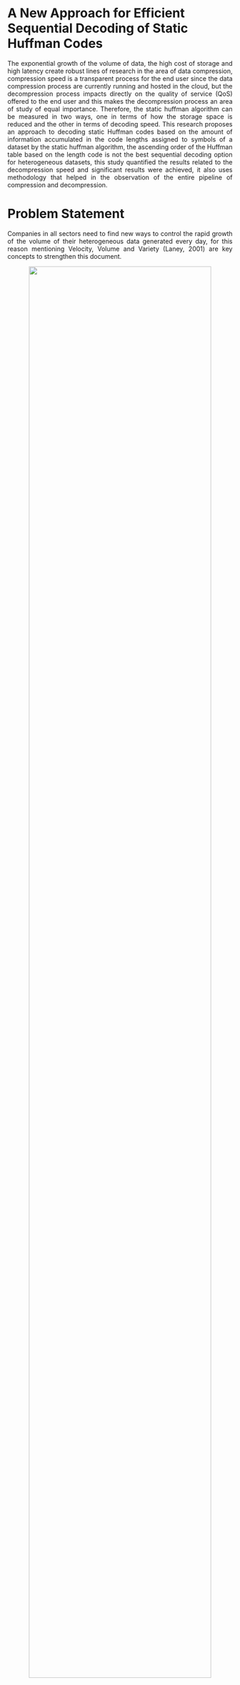 # A New Approach for Efficient Sequential Decoding of Static Huffman Codes

<p align="justify">   
The exponential growth of the volume of data, the high cost of storage and high latency create robust lines of research in the area of data compression, compression speed is a transparent process for the end user since the data compression process are currently running and hosted in the cloud, but the decompression process impacts directly on the quality of service (QoS) offered to the end user and this makes the decompression process an area of study of equal importance. Therefore, the static huffman algorithm can be measured in two ways, one in terms of how the storage space is reduced and the other in terms of decoding speed. This research proposes an approach to decoding static Huffman codes based on the amount of information accumulated in the code lengths assigned to symbols of a dataset by the static huffman algorithm, the ascending order of the Huffman table based on the length code is not the best sequential decoding option for heterogeneous datasets, this study quantified the results related to the decompression speed and significant results were achieved, it also uses methodology that helped in the observation of the entire pipeline of compression and decompression.
</p>

# Problem Statement

<p align="justify">  
Companies in all sectors need to find new ways to control the rapid growth of the volume of their heterogeneous data generated every day, for this reason mentioning Velocity, Volume and Variety (Laney, 2001) are key concepts to strengthen this document.
</p>

<p align="center">
  <img width="90%" src="https://github.com/Wittline/Huffman-decoding/blob/master/docs/images/3vs.png" />
</p>

## Velocity
<p align="justify"> 
data must be stored, extracted, transmitted and converted into information quickly before it loses its value. Studies on compression and decompression algorithms could directly impact the speed of how this data is transmitted in real time and could also improve latency in distributed systems.
</p>

## Volume
<p align="justify"> 
Currently, the main providers of cloud services such as Amazon Web Services (AWS), Microsoft Azure, Google Cloud and IBM OpenWhisk (Expósito and Zeiner, 2018), are responsible for storing all types of files in their Data Centers, generating an immense amount of daily information (which in some cases reaches petabytes), which has a high cost associated with the storage and maintenance of data.
</p>

## Variety
<p align="justify"> 
The data is highly heterogeneous, this implies that it can be generated by spacecraft, radio telescopes, telescopes, medical images, social networks, sensors, banking transactions, flight data, smartphones, cameras, GPS and DNA sequences, among others. It can be structured and unstructured data, but in the end it is stored on a server as a string of bits, therefore, focusing on designing, observing and improving a scheme in the decoding of static huffman codes process that is optimal and supports any type of data is essential.
</p>


# Proposed methodology

<p align="center">
  <img width="90%" src="https://github.com/Wittline/Huffman-decoding/blob/master/docs/images/meto.png" />
</p>


<p align="justify"> 
As this research is based on the study of the decoding of static Huffman codes and measuring its performance in a sequential environment, it is necessary to get directly involved with the coding using the Huffman algorithm, for this reason, it is necessary to generate the huffman codes using different datasets. Huffman is not dedicated to compress text only, because Huffman always expects a sensitive and transformed dataset for reach a good rate compression, in a business environment the compression pipeline use contextual tranformations in previous stages before applying a statistical compression, these transformations aim to lower the entropy of the entire dataset and make it sensitive to reach best rate compressions. The proposed methodology turns out to be adequate to choose the best decoding algortihm, the phases were explained above.
</p>

## Contextual transformations
<p align="justify"> 
Modern compression tools and techniques are not based solely on the use of a compression algorithm, actually the use of this is part of the final stage of an entire compression pipeline, but before reaching the last one, there is a stage called contextual transformations that are responsible for reorganizing the symbols of the data set so that they are more sensitive to statistical compression methods such as Huffman, in other words they are artificial generators of redundancy, two of the main algorithms that will be explained in this research are the BWT and the MTF.
</p>

<p align="center">
  <img src="https://github.com/Wittline/Huffman-decoding/blob/master/docs/images/ct.png" />
</p>

<p align="justify"> 
It should be noted that the Huffman algorithm is widely used in many known compression tools or codecs, the image below shows the compression pipelines of some of these tools and we can see that the huffman coding is very common in much of them
</p>

<p align="center">
  <img src="https://github.com/Wittline/Huffman-decoding/blob/master/docs/images/codecs.png" />
</p>

<p align="justify">
On the other hand, it is relevant to mention that Hadoop is one of the most famous tools to control and manage large amounts of data and is composed of the most robust codecs for compressing its formats, The blocks in bzip2 can be independently decompressed, bzip2 files can be decompressed in parallel, making it a good format for use in big data solutions with distribuited computing frameworks like Hadoop, Apache Spark, and Hive
</p>

<p align="center">
  <img width="90%" src="https://github.com/Wittline/Huffman-decoding/blob/master/docs/images/hadoop_codecs.png" />
</p>

## Static Huffman coding

<p align="justify">
One of the algorithms most used by different current data compression tools and which is part of the final stage of the entire compression pipeline is the Huffman algorithm, due to its nature of optimizing the construction of variable length codes, or In other words, the average length of the generated codes is very close to the minimum expected according to entropy formula, this algorithm was created by David Huffman in 1952 and since its creation to the present it has been a topic of relevant and very important research in the area of data compression, the algorithm achieves its best performance when the probabilities of the symbols are negative powers of 2, the steps taken by the algorithm to generate variable length codes are described below , we will use the next dataset.
</p>

<p align="center">
  <strong>
ABCDBEFBAABCDBEABCDBEFBA
    </strong>
</p>

<p align="justify"> 
The frequency of occurrence of each symbol is calculated and ordered in a leaf node type data structure, which later will form part of a binary tree.
</p>

<p align="center">
  <img width="90%" src="https://github.com/Wittline/Huffman-decoding/blob/master/docs/images/hf1.png" />
</p>

<p align="justify"> 
The two leaf nodes with the smallest probabilities are taken and a parent node is created that has the sum of the probabilities of each selected leaf node
</p>

<p align="center">
  <img width="90%" src="https://github.com/Wittline/Huffman-decoding/blob/master/docs/images/hf2.png" />
</p>

<p align="justify"> 
The same process is followed always taking into account the following smallest probabilities of leaf nodes, parent nodes or leaf nodes and parents.
</p>

<p align="center">
  <img width="90%" src="https://github.com/Wittline/Huffman-decoding/blob/master/docs/images/hf3.png" />
</p>

<p align="justify"> 
The end result is a binary tree where the leaves of the tree have the original probability of each symbol, the code for each symbol is generated by traversing the tree from the root node to each leaf.
</p>

<p align="center">
  <img width="90%" src="https://github.com/Wittline/Huffman-decoding/blob/master/docs/images/hf4.png" />
</p>

<p align="justify"> 
Taking into account that there are 6 different symbols contained in the original data set, the best way to represent each symbol is with 3 bits, since 6 is in 2^3, therefore, the original data set has 72 bits , the Huffman algorithm achieves a compressed string with a length of 59 bits
</p>

<p align="center">
  <img src="https://github.com/Wittline/Huffman-decoding/blob/master/docs/images/thf.png" />
</p>


## Huffman decoding

<p align="justify"> 
The Huffman code decoding process seems to be somewhat trivial, but it is not, until today studies with different points of view and approaches continue to be thrown to try to improve response times in the decoding process, due to that the decompression time of the data directly impacts the user experience and the compression time will always be transparent for the user, the importance is very clear. The classical sequential decoding techniques are also used internally in the techniques based on parallelism or techniques that make better use of hardware resources, therefore, an advance in sequential decoding also involves an advance in the parallel decoding of Huffman codes, below , the basic sequential decompression techniques that are commonly used in the modern data compression and decompression pipeline will be explained
</p>

### Standard Decoding of Variable Length Codes

<p align="justify">
This technique is based on the use of a Lookup-Table to find the pattern that matches some code in the Huffman table, the technique manages to decode the pattern of compressed bits, but it is slow, and the number of attempts for each symbol is expressed by the first equation, where F means attempts per symbol or number of failures, which means that the algorithm fails to decode each symbol L - 1 times, where L represents the length of the code for the symbol, the global number of failures for decoding all the symbols in the original data set is expressed by the second equation, where Fr is the frequency of each different symbol
</p>

<p align="center">
  <img src="https://github.com/Wittline/Huffman-decoding/blob/master/docs/images/1d.PNG" />
</p>

<p align="justify">
For the previous data set, decoding the 24 symbols of the compressed bitstream pattern has a cost of 35 attempts, although the symbols involved in the second equation are the different symbols that appear in the Huffman table, in this case they are 6 different symbols, the objective of measuring the failure is to find a relationship that leads us to reduce it to try to improve the overall response time of the algorithm.
</p>

<p align="center">
  <strong>
    ABCDBEFBA.....
   </strong>
</p>

<p align="center">
  <strong>
    1000110010000111110010
   </strong>
</p>

<p align="center">
  <strong>
    10(A)00(B)110(C)010(D)00(B)011(E)111(F)00(B)10(A)</br>              
   </strong>
</p>

```python
  class lookup_decoding:

    def __init__(self, cf, ht):
        self.cf = cf
        self.ht = ht

    def decode(self):
        o_file = []
        c_size = len(self.cf)        
        buffer = []

        for i in range(0, c_size):            
            buffer.append(self.cf[i])
            possible_code = ''.join(buffer)
            if possible_code in self.ht.keys():
                o_file.append(self.ht[possible_code])
                buffer.clear()                
                
        return o_file
```



### Decoding based on Code Length
<p align="justify">
Another approach to sequential decoding is to take into account the lengths of the code as a fixed general reference pattern that helps us reduce the number of attempts, the huffman table was modified with the lengths of each code and is shown below
</p>

<p align="center">
  <img src="https://github.com/Wittline/Huffman-decoding/blob/master/docs/images/thflc.png" />
</p>

<p align="justify">
The central idea of this approach is to make cuts on the compressed bit string of size m, where m is an element that belongs to the set Lm, and Lm is the set of all the lengths found, for the previous case the set Lm is { 2, 3}, and its cardinality is 2, we will call the cardinality | Lm |, therefore, in the worst case, decoding each symbol involves trying | Lm | - 1 times, in order to achieve the best performance of this technique, the code lengths must be ordered from smallest to largest, because shorter length codes have a higher probability of occurrence, ascending order will definitely reduce the number of attempts response time in decompression.
</p>

<p align="center">
  <strong>
    ABCDBEFBA.....
   </strong>
</p>

<p align="center">
  <strong>
    1000110010000111110010
   </strong>
</p>

<p align="center">
  <strong>
    10(A)00(B)110(C)010(D)00(B)011(E)111(F)00(B)10(A)</br>              
   </strong>
</p>

<p align="center">
  <img src="https://github.com/Wittline/Huffman-decoding/blob/master/docs/images/cut_length-png.PNG" />
</p>



```python
class length_code_decoding:

    def __init__(self, cf, ht, lc):
        self.cf = cf
        self.ht = ht
        self.lc = lc

    def decode(self):
        o_file = []
        c_size = len(self.cf)     

        index = 0
        while index < c_size:
            for sz in self.lc:
                possible_code = self.cf[index: index + sz]
                if possible_code in self.ht.keys():
                    o_file.append(int(self.ht[possible_code])) 
                    index = index + sz
                    break
                
        return o_file
```

### Decoding based on Huffman Tree Reconstruction
<p align="justify">
This decompression technique is not recommended, because the tree traversal is bit by bit, the number of instructions that are executed end up giving the same results of the first approach, in addition to this, the construction of the tree from the table Huffman creates another unnecessary cost by affecting decompression times.
</p>

### Decoding with Markov Chains

<p align="justify">
The different lengths of the generated codes can be seen as a sequence of events that follow a stochastic process, there are always different lengths of codes, which can represent the states, each length is associated with a probability, and there is memory loss, the reading a future code length only depends on the previous reading. Due to these very clear properties, decompression based on a Markov chain does not sound out of place, and it is a lossless decompression approach, however, using a Markov chain demands storage to store the transitions matrix  and this puts the compression rate achieved at risk.
</p>

```python

class MarkovChain(object):

    def __init__(self, transition_matrix, states):
        self.transition_matrix = np.atleast_2d(transition_matrix)
        self.states = states
        self.index_dict = {self.states[index]: index for index in 
                           range(len(self.states))}
                           
        self.state_dict = {index: self.states[index] for index in
                           range(len(self.states))}

    def fix_p(self, p):
        if p.sum() != 1.0:
            p = p*(1./p.sum())
        return p                           
 
    def next_state(self, current_state):
        return np.random.choice(
         self.states, 
         p=self.fix_p(self.transition_matrix[self.index_dict[current_state], :])
        )

 
    def generate_states(self, current_state, no=10):       
        future_states = []
        for i in range(no):
            next_state = self.next_state(current_state)
            future_states.append(next_state)
            current_state = next_state
        return future_states  
  
class MKC_decoding:

    def __init__(self, cf, ht, lc, mtx):
        self.cf = cf
        self.ht = ht
        self.lc = lc
        self.mtx = mtx

    def decode(self):
        o_file = []
        f_list = []
        s_list = []
        c_size = len(self.cf)

        predict_length = MarkovChain(transition_matrix=self.mtx , states=self.lc)

        next_state_length = 0
        for sz in self.lc:
            possible_code = self.cf[0: sz]
            if possible_code in self.ht.keys():
                o_file.append(self.ht[possible_code])
                next_state_length= sz                
                break

        index = next_state_length
        while index < c_size:
                next_state_length = predict_length.next_state(current_state=next_state_length)
                possible_code = self.cf[index: index + next_state_length]
                if possible_code in self.ht.keys():
                        o_file.append(self.ht[possible_code])
                        index += next_state_length               
        
        return o_file
```

# Results

## Choosed datasets

<p align="justify">
Based on the proposed methodology, we will use the following datasets to be able to see the behavior in compression and then in decompression of each dataset.
</p>

<p align="center">
  <img src="https://github.com/Wittline/Huffman-decoding/blob/master/docs/images/datasets.png" />
</p>

## Visualization of the symbols distribution

<p align="justify">
The Graphs with the distribution of symbols of each file are shown below. In most cases and because the content of some files is in natural language, Benford's law can be observed, there is a large amount of information accumulated in bytes that begin with the number 1, it can also be observed that there is a large amount of information accumulated in three-digit bytes, for .fasta files it can be observed the presence of a very short alphabet and special symbols that are related to the structure file standard, the last table in this section shows a numerical summary of the entropy analysis of each file, the necessary bytes and gain columns are related to the following formulas consecutively
</p>

<p align="center">
  <img src="https://github.com/Wittline/Huffman-decoding/blob/master/docs/images/2d.png" />
</p>

<p align="center">
  <img src="https://github.com/Wittline/Huffman-decoding/blob/master/docs/images/distributions1.png" />
</p>

<p align="center">
  <img src="https://github.com/Wittline/Huffman-decoding/blob/master/docs/images/distributions2.png" />
</p>

<p align="center">
  <img src="https://github.com/Wittline/Huffman-decoding/blob/master/docs/images/tgain.png" />
</p>


## Contextual transformations
<p align="justify">
In this phase, what is intended is to transform the symbols of the data sets to a new set of symbols with lower entropy, the decline of this gives us a signal of the gain in storage and possibly a lower compression rate, consequently a process faster decompression, as already mentioned above we will first use the BWT algorithm and its output will be the input of the MTF algorithm, the final output of the last one mentioned will be used to measure the entropy in each file and in this way demonstrate the benefit of a transformation contextual, the table shows the new entropies for each data set, it can be observed that the entropy value slightly decreases and the gain value rises, there is an additional column called "BWT (Window Size)" this column indicates the size of the piece in bytes that the BWT algorithm handled, the Graph shows the new gain in orange and in almost all cases using BWT favors compression,  At the last graph we can now select the files that BWT and MTF will use and those that will not.
</p>

<p align="center">
  <img src="https://github.com/Wittline/Huffman-decoding/blob/master/docs/images/tgain2.png" />
</p>

<p align="center">
  <img src="https://github.com/Wittline/Huffman-decoding/blob/master/docs/images/gain.png" />
</p>


<p align="justify">
The files that will use the BWT and MTF in the compression pipeline are book1-en, book2-es, tweets_en, tweets_es, Homo sapiens chromosome Y and Information in the holographic universe, because they are the ones that present a significant gain.
</p>

## Data compression with static Huffman
<p align="justify">
Once the decision of which datasets will go through a contextual transformation has been made, the statistical compression is carried out with the static Huffman algorithm, the table shows the compression factors achieved, a high compression rate is better, you can also Note that the compression percentage achieved is close to the gain calculation of the previous tables, this section concentrates more on the observation of the generated Huffman code lengths, therefore we also show the result of these lengths with the amount of Huffman codes. that length and the amount of bytes that the length has accumulated, it will not be necessary to show the code generated by each symbol and its associated frequency, we are assuming that Huffman optimized the variable code length as much as possible based on the entropy calculation of the data set.
</p>

<p align="center">
  <img src="https://github.com/Wittline/Huffman-decoding/blob/master/docs/images/rates.png" />
</p>

<p align="center">
  <img src="https://github.com/Wittline/Huffman-decoding/blob/master/docs/images/booken_book_es.png" />
</p>
<p align="center">
Summary tables of generated code lengths for the book1-en.txt and book2-es.txt data sets from left to right
</p>

<p align="center">
  <img src="https://github.com/Wittline/Huffman-decoding/blob/master/docs/images/corto_short.png" />
</p>
<p align="center">
Summary tables of generated code lengths for the texto-corto.txt and short-text.txt data sets from left to right
</p>

<p align="center">
  <img src="https://github.com/Wittline/Huffman-decoding/blob/master/docs/images/x_y.png" />
</p>
<p align="center">
Summary tables of generated code lengths for the Homo sapiens chromosome X.fasta and Homo sapiens chromosome Y.fasta data sets from left to right
</p>

<p align="center">
  <img src="https://github.com/Wittline/Huffman-decoding/blob/master/docs/images/sars_holo.png" />
</p>
<p align="center">
Summary tables of generated code lengths for the SARS-CoV-2.fasta e Información and el universo holográfico.txt data sets from left to right
</p>

<p align="center">
  <img src="https://github.com/Wittline/Huffman-decoding/blob/master/docs/images/tweetsen_tweetses.png" />
</p>
<p align="center">
Summary tables of generated code lengths for the tweets_en.json and tweets_es.json data sets from left to right
</p>

<p align="justify">
It can be seen in the previous tables that the code lengths are sorted in ascending order, this in order to improve the decoding process using chunks of the compressed chain of the shortest possible length and speed up response times due to the fact that the symbols encoded with a shorter code length are more likely to occur.
</p>

## Visualization of the code lengths distribution by symbols
<p align="justify">
Below, the distribution of the code lengths per symbol for each dataset is shown, there are common features that are independent of the probability distribution of the symbols, we can see that for datasets that have information in natural language, most of the information is concentrated in symbols or bytes of length 3, another relevant feature that is common in uniform and non-uniform distributions is the presence of Benford's law, there are more symbols that begin with the number 1, the objective of this phase is to visualize that Symbol groups contain more information and what length of code is associated with them.
</p>

<p align="center">
  <img src="https://github.com/Wittline/Huffman-decoding/blob/master/docs/images/gl_booken_book_es.png" />
</p>
<p align="center">
Distribution of code lengths by symbols for the book1-en.txt and book2-en.txt datasets
</p>

<p align="center">
  <img src="https://github.com/Wittline/Huffman-decoding/blob/master/docs/images/gl_tweeten_tweetes.png" />
</p>
<p align="center">
Distribution of code lengths by symbols for the tweets_en.json and tweets_es.json datasets
</p>

<p align="center">
  <img src="https://github.com/Wittline/Huffman-decoding/blob/master/docs/images/gl_x_y.png" />
</p>
<p align="center">
Distribution of code lengths by symbols for the Homo sapiens chromosome X.fasta and Homo sapiens chromosome Y.fasta datasets
</p>

<p align="center">
  <img src="https://github.com/Wittline/Huffman-decoding/blob/master/docs/images/gl_sars_holo.png" />
</p>
<p align="center">
Distribution of code lengths by symbols for the SARS-CoV-2.fasta and Información en el universo holográfico.txt datasets
</p>

<p align="center">
  <img src="https://github.com/Wittline/Huffman-decoding/blob/master/docs/images/gl_corto_short.png" />
</p>
<p align="center">
Distribution of code lengths by symbols for the texto-corto.txt and short-text.txt datasets
</p>

## Huffman Decoding and visualization
<p align="justify">
Due to the observations in the previous section, it is notable that there are lengths of codes that are not the shortest that contain more compressed information, it is for this reason that a new approach is proposed to order the huffman table based on the amount of compressed information descending and not ascending by code lengths, the final results are discussed later. The decompression behavior will only be shown for some relevant datasets where the improvement is meaningful.
</p>
<strong>book1-en.txt</strong>
<p align="center">
  <img src="https://github.com/Wittline/Huffman-decoding/blob/master/docs/images/res_boonen1.png" />
</p>
<p align="center">
Failure behavior during decoding using a lookup table
</p>

<p align="center">
  <img src="https://github.com/Wittline/Huffman-decoding/blob/master/docs/images/res_boonen2.png" />
</p>
<p align="center">
Failure behavior during decoding without sorted
</p>

<p align="center">
  <img src="https://github.com/Wittline/Huffman-decoding/blob/master/docs/images/res_boonen3.png" />
</p>
<p align="center">
Failure behavior during decoding sorted by lenght codes
</p>

<p align="center">
  <img src="https://github.com/Wittline/Huffman-decoding/blob/master/docs/images/res_boonen4.png" />
</p>
<p align="center">
Failure behavior during decoding sorted by compressed bytes
</p>

<p align="center">
  <img src="https://github.com/Wittline/Huffman-decoding/blob/master/docs/images/res_boonen5.png" />
</p>
<p align="center">
Failure distribution and probability density
</p>

<p align="center">
  <img src="https://github.com/Wittline/Huffman-decoding/blob/master/docs/images/res_boonen6.png" />
</p>
<p align="center">
Failure distribution and probability density
</p>


<strong>Información en el universo holográfico.txt</strong>
<p align="center">
  <img src="https://github.com/Wittline/Huffman-decoding/blob/master/docs/images/res_holo1.png" />
</p>
<p align="center">
Failure behavior during decoding using a lookup table
</p>

<p align="center">
  <img src="https://github.com/Wittline/Huffman-decoding/blob/master/docs/images/res_holo2.png" />
</p>
<p align="center">
Failure behavior during decoding without sorted
</p>

<p align="center">
  <img src="https://github.com/Wittline/Huffman-decoding/blob/master/docs/images/res_holo3.png" />
</p>
<p align="center">
Failure behavior during decoding sorted by lenght codes
</p>

<p align="center">
  <img src="https://github.com/Wittline/Huffman-decoding/blob/master/docs/images/res_holo4.png" />
</p>
<p align="center">
Failure behavior during decoding sorted by compressed bytes
</p>

<p align="center">
  <img src="https://github.com/Wittline/Huffman-decoding/blob/master/docs/images/res_holo5.png" />
</p>
<p align="center">
Failure distribution and probability density
</p>

<p align="center">
  <img src="https://github.com/Wittline/Huffman-decoding/blob/master/docs/images/res_holo6.png" />
</p>
<p align="center">
Failure distribution and probability density
</p>


<strong>short-text.txt</strong>
<p align="center">
  <img src="https://github.com/Wittline/Huffman-decoding/blob/master/docs/images/res_short1.png" />
</p>
<p align="center">
Failure behavior during decoding using a lookup table
</p>

<p align="center">
  <img src="https://github.com/Wittline/Huffman-decoding/blob/master/docs/images/res_short2.png" />
</p>
<p align="center">
Failure behavior during decoding without sorted
</p>

<p align="center">
  <img src="https://github.com/Wittline/Huffman-decoding/blob/master/docs/images/res_short3.png" />
</p>
<p align="center">
Failure behavior during decoding sorted by lenght codes
</p>

<p align="center">
  <img src="https://github.com/Wittline/Huffman-decoding/blob/master/docs/images/res_short4.png" />
</p>
<p align="center">
Failure behavior during decoding sorted by compressed bytes
</p>

<p align="center">
  <img src="https://github.com/Wittline/Huffman-decoding/blob/master/docs/images/res_short5.png" />
</p>
<p align="center">
Failure distribution and probability density
</p>

<p align="center">
  <img src="https://github.com/Wittline/Huffman-decoding/blob/master/docs/images/res_short6.png" />
</p>
<p align="center">
Failure distribution and probability density
</p>


# Conclusions
<p align="justify">
In almost all cases it can be seen that sorting the huffman table by the code lengths containing the most compressed bytes is a better sequential decoding option based on code lengths. The following graphs show the results for each group of files with similar sizes, the decision to separate the graphs into different groups was to keep the Y axis in the same bounds, the decoding technique based on Markov chains was removed since it presents the worst times of decoding in all cases. 
</p>

<p align="center">
  <img src="https://github.com/Wittline/Huffman-decoding/blob/master/docs/images/result1.png" />
</p>

<p align="center">
  <img src="https://github.com/Wittline/Huffman-decoding/blob/master/docs/images/result2.png" />
</p>


<p align="center">
  <img src="https://github.com/Wittline/Huffman-decoding/blob/master/docs/images/result3.png" />
</p>

<p align="center">
  <img src="https://github.com/Wittline/Huffman-decoding/blob/master/docs/images/result4.png" />
</p>


# Code
You can see the code of the whole project here: <a href="https://github.com/Wittline/Huffman-decoding/tree/master/Code" target="_blank">Code</a>

# Contributing and Feedback
Any ideas or feedback about this repository?. Help me to improve it.

# Authors
- Created by <a href="https://www.linkedin.com/in/ramsescoraspe"><strong>Ramses Alexander Coraspe Valdez</strong></a>
- Created on 2020

# References
Below we mention some studies performed based on the decompression of huffman codes:

1. [Balancing decoding speed and memory usage for Huffman codes using quaternary tree (Habib y Rahman, 2017)](https://applied-informatics-j.springeropen.com/articles/10.1186/s40535-016-0032-z)	 
2. [Data-Parallel Finite-State Machines (Mytkowicz, Musuvathi y Schulte, 2014)](https://www.microsoft.com/en-us/research/wp-content/uploads/2016/02/asplos302-mytkowicz.pdf)	
3. [Massively Parallel Huffman Decoding on GPUs (Weißenberger y Schmidt, 2018)](https://dl.acm.org/citation.cfm?id=3225076)
4. [P-Codec: Parallel Compressed File Decompression Algorithm for Hadoop (Hanafi, I., & Abdel-raouf, A. (2016))](https://www.semanticscholar.org/paper/P-Codec%3A-Parallel-Compressed-File-Decompression-for-Hanafi-Abdel-raouf/ac3b1d2fe08d9222907a6d17e80aa2a1dd4d3604)
